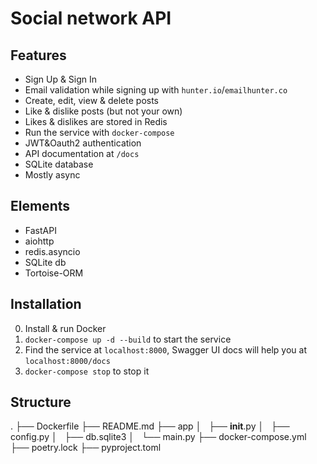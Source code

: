 # Social network API

## Features
- Sign Up & Sign In
- Email validation while signing up with `hunter.io`/`emailhunter.co`
- Create, edit, view & delete posts
- Like & dislike posts (but not your own)
- Likes & dislikes are stored in Redis
- Run the service with `docker-compose`
- JWT&Oauth2 authentication
- API documentation at `/docs`
- SQLite database
- Mostly async

## Elements
- FastAPI
- aiohttp
- redis.asyncio
- SQLite db
- Tortoise-ORM

## Installation
0. Install & run Docker
1. `docker-compose up -d --build` to start the service
2. Find the service at `localhost:8000`, Swagger UI docs will help you at `localhost:8000/docs`
3. `docker-compose stop` to stop it

## Structure
.
├── Dockerfile
├── README.md
├── app
│   ├── __init__.py
│   ├── config.py
│   ├── db.sqlite3
│   └── main.py
├── docker-compose.yml
├── poetry.lock
├── pyproject.toml

